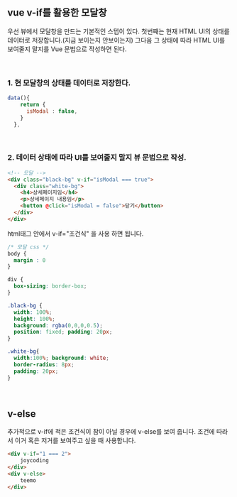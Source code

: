 ## vue v-if를 활용한 모달창

우선 뷰에서 모달창을 만드는 기본적인 스텝이 있다. 첫번째는 현재 HTML UI의 상태를 데이터로 저장합니다.(지금 보이는지 안보이는지) 그다음 그 상태에 따라 HTML UI를 보여줄지 말지를 Vue 문법으로 작성하면 된다.

<br />

### 1. 현 모달창의 상태를 데이터로 저장한다.

```js
data(){
    return {
      isModal : false,
    }
  },
```

<br />

### 2. 데이터 상태에 따라 UI를 보여줄지 말지 뷰 문법으로 작성.

```html
<!-- 모달 -->
<div class="black-bg" v-if="isModal === true">
  <div class="white-bg">
    <h4>상세페이지임</h4>
    <p>상세페이지 내용임</p>
    <button @click="isModal = false">닫기</button>
  </div>
</div>
```

html태그 안에서 v-if="조건식" 을 사용 하면 됩니다.

```css
/* 모달 css */
body {
  margin : 0
}

div {
  box-sizing: border-box;
}

.black-bg {
  width: 100%;
  height: 100%;
  background: rgba(0,0,0,0.5);
  position: fixed; padding: 20px;
}

.white-bg{
  width:100%; background: white;
  border-radius: 8px;
  padding: 20px;
}
```

<br />

## v-else

추가적으로 v-if에 적은 조건식이 참이 아닐 경우에 v-else를 보여 줍니다. 조건에 따라서 이거 혹은 저거를 보여주고 싶을 때 사용합니다.

```html
<div v-if="1 === 2">
    joycoding
</div>
<div v-else>
    teemo
</div>
```